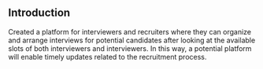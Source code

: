 ## Introduction

Created a platform for interviewers and recruiters
where they can organize and arrange interviews for
potential candidates after looking at the available
slots of both interviewers and interviewers.
In this way, a potential platform will enable timely
updates related to the recruitment process.
